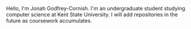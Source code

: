 Hello, I'm Jonah Godfrey-Cornish. I'm an undergraduate student studying computer science at Kent State University. I will add repositories in the future as coursework accumulates.
